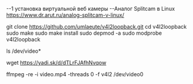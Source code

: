 



--1 установка виртуальной веб камеры
--Аналог Splitcam в Linux
https://www.dr.arut.ru/analog-splitcam-v-linux/

git clone https://github.com/umlaeute/v4l2loopback.git
cd v4l2loopback
sudo make
sudo make install
sudo depmod -a
sudo modprobe v4l2loopback

ls /dev/video*

wget https://yadi.sk/d/dTLrFJAfhNvqow

ffmpeg -re -i video.mp4 -threads 0 -f v4l2 /dev/video0









